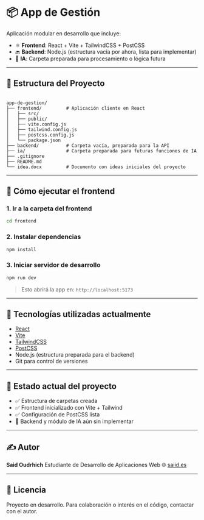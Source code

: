 # 📦 App de Gestión

Aplicación modular en desarrollo que incluye:

- ⚛️ **Frontend**: React + Vite + TailwindCSS + PostCSS  
- 🔙 **Backend**: Node.js (estructura vacía por ahora, lista para implementar)  
- 🤖 **IA**: Carpeta preparada para procesamiento o lógica futura  

---

## 🧱 Estructura del Proyecto

```

app-de-gestion/
├── frontend/         # Aplicación cliente en React
│   ├── src/
│   ├── public/
│   ├── vite.config.js
│   ├── tailwind.config.js
│   ├── postcss.config.js
│   └── package.json
├── backend/          # Carpeta vacía, preparada para la API
├── ia/               # Carpeta preparada para futuras funciones de IA
├── .gitignore
├── README.md
└── idea.docx         # Documento con ideas iniciales del proyecto

````

---

## 🚀 Cómo ejecutar el frontend

### 1. Ir a la carpeta del frontend

```bash
cd frontend
````

### 2. Instalar dependencias

```bash
npm install
```

### 3. Iniciar servidor de desarrollo

```bash
npm run dev
```

> Esto abrirá la app en: `http://localhost:5173`

---

## 🧪 Tecnologías utilizadas actualmente

* [React](https://reactjs.org/)
* [Vite](https://vitejs.dev/)
* [TailwindCSS](https://tailwindcss.com/)
* [PostCSS](https://postcss.org/)
* Node.js (estructura preparada para el backend)
* Git para control de versiones

---

## 📌 Estado actual del proyecto

* ✅ Estructura de carpetas creada
* ✅ Frontend inicializado con Vite + Tailwind
* ✅ Configuración de PostCSS lista
* 🚧 Backend y módulo de IA aún sin implementar

---

## ✍️ Autor

**Said Oudrhich**
Estudiante de Desarrollo de Aplicaciones Web
🌐 [saiid.es](https://saiid.es)

---

## 📄 Licencia

Proyecto en desarrollo. Para colaboración o interés en el código, contactar con el autor.
